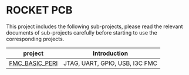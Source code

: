# ROCKET PCB

This project includes the following sub-projects, please read the relevant
documents of sub-projects carefully before starting to use the corresponding
projects.

|                 project                  |          Introduction          |
| ---------------------------------------- | ------------------------------ |
| [FMC_BASIC_PERI](./fmc_basic_peripheral) | JTAG, UART, GPIO, USB, I3C FMC |
